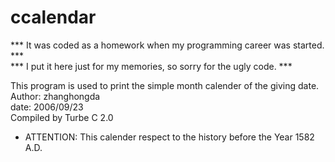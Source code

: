 # ccalendar
*** It was coded as a homework when my programming career was started. ***<br>
*** I put it here just for my memories, so sorry for the ugly code.  ***<br>

This program is used to print the simple month calender of the giving date.<br>
Author: zhanghongda<br>
date: 2006/09/23<br>
Compiled by Turbe C 2.0<br>
* ATTENTION: This calender respect to the history before the Year 1582 A.D.<br>
